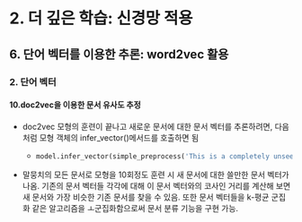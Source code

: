 # 2. 더 깊은 학습: 신경망 적용
## 6. 단어 벡터를 이용한 추론: word2vec 활용
### 2. 단어 벡터
#### 10.doc2vec을 이용한 문서 유사도 추정
- doc2vec 모형의 훈련이 끝나고 새로운 문서에 대한 문서 벡터를 추론하려면, 다음처럼 모형 객체의 infer_vector()메서드를 호출하면 됨
  - ```python
    model.infer_vector(simple_preprocess('This is a completely unseen document'),steps =10)
    ```
- 말뭉치의 모든 문서로 모형을 10회정도 훈련 시 새 문서에 대한 쓸만한 문서 벡터가 나옴. 기존의 문서 벡터들 각각에 대해 이 문서 벡터와의 코사인 거리를 계산해 보면 새 문서와 가장 비슷한 기존 문서를 찾을 수 있음. 또한 문서 벡터들을 k-평균 군집화 같은 알고리즘을 ㅗ군집화함으로써 문서 분류 기능을 구현 가능.